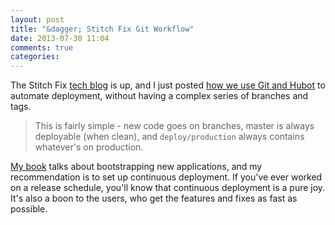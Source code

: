 ```yaml
---
layout: post
title: "&dagger; Stitch Fix Git Workflow"
date: 2013-07-30 11:04
comments: true
categories: 
---
```


The Stitch Fix [tech blog][blog] is up, and I just posted [how we use Git and Hubot][post] to automate deployment, without having a complex series of
branches and tags.

> This is fairly simple - new code goes on branches, master is always deployable (when clean), and `deploy/production` always contains whatever's on production. 

[My book][book] talks about bootstrapping new applications, and my recommendation is to set up continuous deployment.  If you've ever worked on a release
schedule, you'll know that continuous deployment is a pure joy.  It's also a boon to the users, who get the features and fixes as fast as possible.

[blog]: http://stitchfixjobs.com/blog
[post]: http://stitchfixjobs.com/blog/2013/07/30/our-git-workflow/
[book]: http://www.theseniorsoftwareengineer.com
